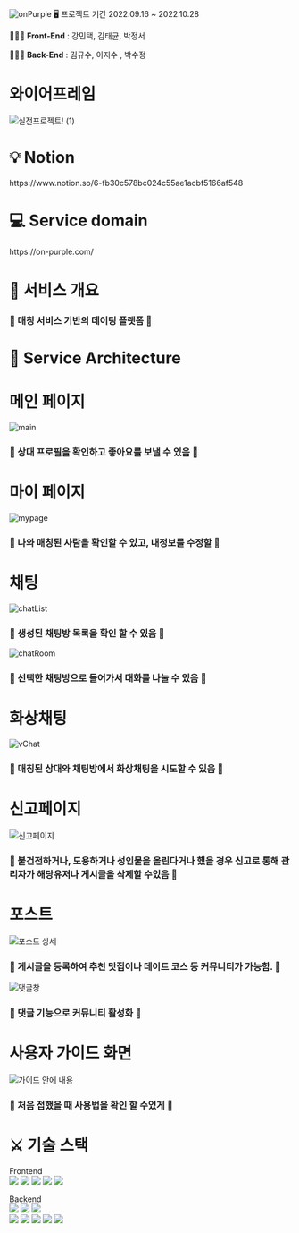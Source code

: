 ![onPurple](https://user-images.githubusercontent.com/110080748/198223943-244610f6-9d25-43ad-846a-fe6b18f5830f.jpg)
🖥 프로젝트 기간
2022.09.16 ~ 2022.10.28

👨‍👩‍👧 **Front-End** : 강민택, 김태균, 박정서

👨‍👩‍👧 **Back-End** : 김규수, 이지수 , 박수정
# 와이어프레임
![실전프로젝트! (1)](https://user-images.githubusercontent.com/110080748/192676235-e32f6c86-012c-45e9-98da-6fd601010b79.jpg)

<h1>💡 Notion</h1>
https://www.notion.so/6-fb30c578bc024c55ae1acbf5166af548

<h1>💻 Service domain</h1>
https://on-purple.com/

<h1>🔖 서비스 개요</h1>
<h3>💜 매칭 서비스 기반의 데이팅 플랫폼 💜</h3>

# 📑 Service Architecture

# 메인 페이지
![main](https://user-images.githubusercontent.com/109732299/198250056-8c37948f-83cb-42f0-84c7-9227a72b6849.png)

<h3>💜 상대 프로필을 확인하고 좋아요를 보낼 수 있음 💜</h3>


# 마이 페이지
![mypage](https://user-images.githubusercontent.com/109732299/198250420-17f5afff-f642-4e66-a145-51ee70765484.png)

<h3>💜 나와 매칭된 사람을 확인할 수 있고, 내정보를 수정할  💜</h3>

# 채팅
![chatList](https://user-images.githubusercontent.com/109732299/198250525-47f61288-21f2-4092-9ab8-a32401d09ffc.png)



<h3>💜 생성된 채팅방 목록을 확인 할 수 있음 💜</h3>




![chatRoom](https://user-images.githubusercontent.com/109732299/198250583-77a1ce2b-ecbc-4ce7-91ce-5436499645d1.png)



<h3>💜 선택한 채팅방으로 들어가서 대화를 나눌 수 있음 💜</h3>


# 화상채팅
![vChat](https://user-images.githubusercontent.com/109732299/198251256-1eb928ab-816c-4e26-919f-3b80c5c63b54.png)





<h3>💜 매칭된 상대와 채팅방에서 화상채팅을 시도할 수 있음 💜</h3>


# 신고페이지

![신고페이지](https://user-images.githubusercontent.com/109732299/198251427-0b582601-ad6c-481c-9453-2004f29eb941.png)


<h3>💜 불건전하거나, 도용하거나 성인물을 올린다거나 했을 경우 신고로 통해 관리자가 해당유저나 게시글을 삭제할 수있음 💜</h3>

 # 포스트
 ![포스트 상세](https://user-images.githubusercontent.com/109732299/198251834-73ec00d3-3bd4-417a-acc8-c44b2d544679.png)



 
 
<h3>💜 게시글을 등록하여 추천 맛집이나 데이트 코스 등 커뮤니티가 가능함. 💜</h3>
 
 
 
 

![댓글창](https://user-images.githubusercontent.com/109732299/198251903-5a717ca8-7172-40e2-a48e-e03c7b8c948b.png)




<h3>💜 댓글 기능으로 커뮤니티 활성화 💜</h3>


# 사용자 가이드 화면
![가이드 안에 내용](https://user-images.githubusercontent.com/109732299/198252109-acebe1d7-d899-4766-bb82-0cf4af5ec999.png)


<h3>💜 처음 접했을 때 사용법을 확인 할 수있게  💜</h3>



# ⚔️ 기술 스택

Frontend    
<img src="https://img.shields.io/badge/CSS Modules-000000?style=for-the-badge&logo=CSS Modules&logoColor=white">
<img src="https://img.shields.io/badge/JavaScript-F7DF1E?style=for-the-badge&logo=JavaScript&logoColor=white">
<img src="https://img.shields.io/badge/React-61DAFB?style=for-the-badge&logo=React&logoColor=white">
<img src="https://img.shields.io/badge/Redux-764ABC?style=for-the-badge&logo=Redux&logoColor=white">
<img src="https://img.shields.io/badge/Axios-5A29E4?style=for-the-badge&logo=Axios&logoColor=white">

Backend   
<img src="https://img.shields.io/badge/Spring-6DB33F?style=for-the-badge&logo=Spring&logoColor=white">
<img src="https://img.shields.io/badge/Spring Boot-6DB33F?style=for-the-badge&logo=Spring Boot&logoColor=white">
<img src="https://img.shields.io/badge/Spring Security-6DB33F?style=for-the-badge&logo=Spring Security&logoColor=white">   
<img src="https://img.shields.io/badge/JSON Web Tokens-000000?style=for-the-badge&logo=JSON Web Tokens&logoColor=white">
<img src="https://img.shields.io/badge/IntelliJ IDEA-000000?style=for-the-badge&logo=IntelliJ IDEA&logoColor=white"> 
<img src="https://img.shields.io/badge/Postman-FF6C37?style=for-the-badge&logo=Postman&logoColor=white"> 
<img src="https://img.shields.io/badge/Amazon S3-569A31?style=for-the-badge&logo=Amazon S3&logoColor=white"> 
<img src="https://img.shields.io/badge/Amazon EC2-FF9900?style=for-the-badge&logo=Amazon EC2&logoColor=white"> 



